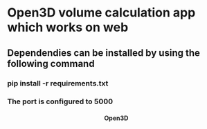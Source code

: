 # Open3D volume calculation app which works on web

## Dependendies can be installed by using the following command

### pip install -r requirements.txt

### The port is configured to 5000

<h4 style="text-align:center" > Open3D </h4>
